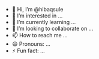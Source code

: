 - 👋 Hi, I’m @hibaqsule
- 👀 I’m interested in ...
- 🌱 I’m currently learning ...
- 💞️ I’m looking to collaborate on ...
- 📫 How to reach me ...
- 😄 Pronouns: ...
- ⚡ Fun fact: ...

<!---
hibaqsule/hibaqsule is a ✨ special ✨ repository because its `README.md` (this file) appears on your GitHub profile.
You can click the Preview link to take a look at your changes.
--->
